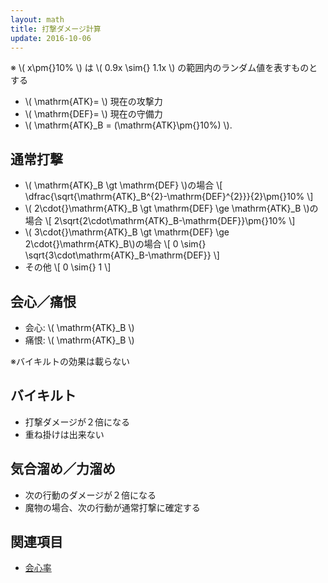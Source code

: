 ```yaml
---
layout: math
title: 打撃ダメージ計算
update: 2016-10-06
---
```



※ \\( x\pm{}10\% \\) は \\( 0.9x \sim{} 1.1x \\) の範囲内のランダム値を表すものとする

* \\( \mathrm{ATK}= \\) 現在の攻撃力
* \\( \mathrm{DEF}= \\) 現在の守備力
* \\( \mathrm{ATK}_B = (\mathrm{ATK}\pm{}10\%) \\).


## 通常打撃

* \\( \mathrm{ATK}_B \gt \mathrm{DEF} \\)の場合
\\[
	\dfrac{\sqrt{\mathrm{ATK}_B^{2}-\mathrm{DEF}^{2}}}{2}\pm{}10\%
\\]
* \\( 2\cdot{}\mathrm{ATK}_B \gt \mathrm{DEF} \ge \mathrm{ATK}_B \\)の場合
\\[
	2\sqrt{2\cdot\mathrm{ATK}_B-\mathrm{DEF}}\pm{}10\%
\\]
* \\( 3\cdot{}\mathrm{ATK}_B \gt \mathrm{DEF} \ge 2\cdot{}\mathrm{ATK}_B\\)の場合
\\[
	0 \sim{} \sqrt{3\cdot\mathrm{ATK}_B-\mathrm{DEF}}
\\]
* その他
\\[
	0 \sim{} 1
\\]


## 会心／痛恨

* 会心: \\( \mathrm{ATK}_B \\)
* 痛恨: \\( \mathrm{ATK}_B \\)

※バイキルトの効果は載らない


## バイキルト

* 打撃ダメージが２倍になる
* 重ね掛けは出来ない


## 気合溜め／力溜め

* 次の行動のダメージが２倍になる
* 魔物の場合、次の行動が通常打撃に確定する


## 関連項目

* [会心率](critical)
